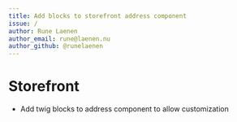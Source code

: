 ```yaml
---
title: Add blocks to storefront address component
issue: /
author: Rune Laenen
author_email: rune@laenen.nu 
author_github: @runelaenen
---
```

# Storefront
*  Add twig blocks to address component to allow customization
